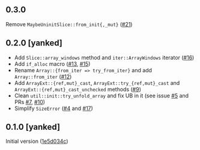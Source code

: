 ## 0.3.0

Remove `MaybeUninitSlice::from_init{,_mut}` ([#21](https://github.com/WaffleLapkin/arraylib/pull/21))

## 0.2.0 \[yanked]

- Add `Slice::array_windows` method and `iter::ArrayWindows` iterator ([#16](https://github.com/WaffleLapkin/arraylib/pull/16))
- Add `if_alloc` macro ([#13](https://github.com/WaffleLapkin/arraylib/pull/13), [#15](https://github.com/WaffleLapkin/arraylib/pull/15))
- Rename `Array::{from_iter => try_from_iter}` and add `Array::from_iter` ([#12](https://github.com/WaffleLapkin/arraylib/pull/12))
- Add `ArrayExt::{ref,mut}_cast`, `ArrayExt::try_{ref,mut}_cast` and `ArrayExt::{ref,mut}_cast_unchecked` methods ([#9](https://github.com/WaffleLapkin/arraylib/pull/9)) 
- Clean `util::init::try_unfold_array` and fix UB in it (see issue [#5](https://github.com/WaffleLapkin/arraylib/issues/5) and PRs [#7](https://github.com/WaffleLapkin/arraylib/pull/7), [#10](https://github.com/WaffleLapkin/arraylib/pull/10))
- Simplify `SizeError` ([#4](https://github.com/WaffleLapkin/arraylib/pull/4) and [#17](https://github.com/WaffleLapkin/arraylib/pull/17))

## 0.1.0 \[yanked]

Initial version ([1e5d034c](https://github.com/WaffleLapkin/arraylib/commit/1e5d034c37ff7a182c0462d6c41d4f2c74cf20f6))
